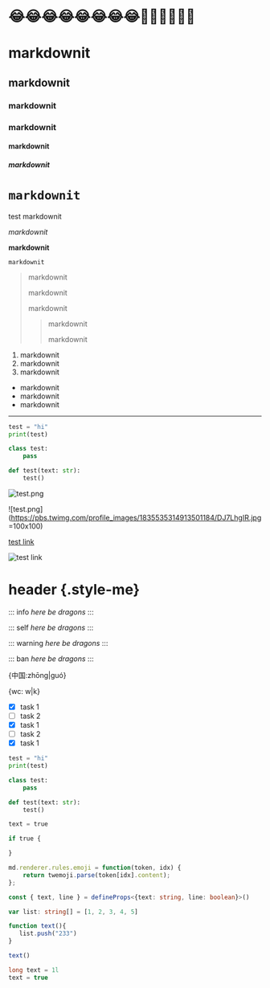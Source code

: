 # 😂😂😂😂😂😂😂😂🤣🤣🤣🤣🤣🤣

# markdownit

## markdownit

### markdownit

### markdownit

#### markdownit

##### markdownit

# `markdownit`

test markdownit

*markdownit*

**markdownit**

`markdownit`

> markdownit
>
> markdownit
>
> markdownit
>
>> markdownit
>>
>> markdownit

1. markdownit
2. markdownit
3. markdownit

- markdownit
- markdownit
- markdownit

---------------------------------

```python
test = "hi"
print(test)

class test:
    pass

def test(text: str):
    test()
```

![test.png](https://pbs.twimg.com/profile_images/1835535314913501184/DJ7LhgIR.jpg)

![test.png](https://pbs.twimg.com/profile_images/1835535314913501184/DJ7LhgIR.jpg =100x100)

[test link](https://cn.vuejs.org/)

![[test link](https://cn.vuejs.org/)](https://pbs.twimg.com/profile_images/1835535314913501184/DJ7LhgIR.jpg)

# header {.style-me}

::: info
*here be dragons*
:::

::: self
*here be dragons*
:::

::: warning
*here be dragons*
:::

::: ban
*here be dragons*
:::

{中国:zhōng|guó}

{wc: w|k}

- [x] task 1
- [ ] task 2
- [x] task 1
- [ ] task 2
- [x] task 1

```python:python.py
test = "hi"
print(test)

class test:
    pass

def test(text: str):
    test()

text = true

if true {

}
```

```typescript:typescript.ts
md.renderer.rules.emoji = function(token, idx) {
    return twemoji.parse(token[idx].content);
};

const { text, line } = defineProps<{text: string, line: boolean}>()

var list: string[] = [1, 2, 3, 4, 5]

function text(){
   list.push("233")
}

text()
```

```java:java.java
long text = 1l
text = true
```
